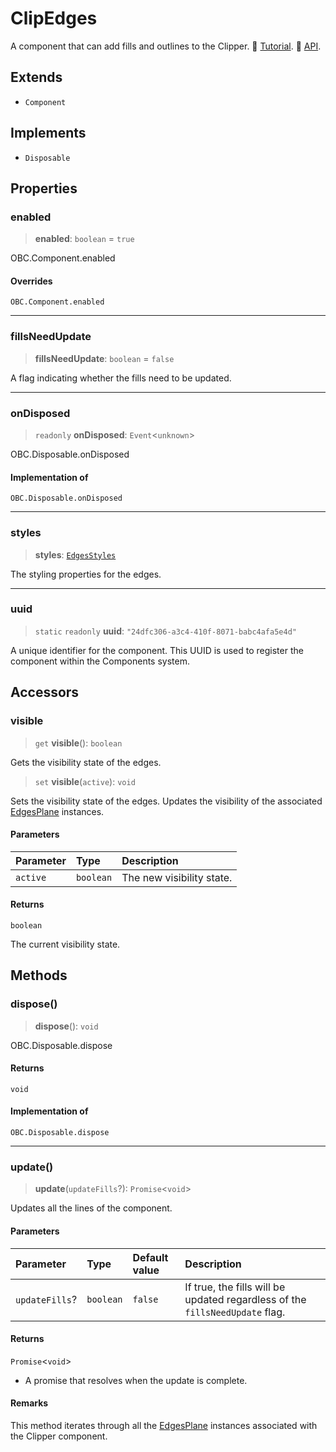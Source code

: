 # ClipEdges

A component that can add fills and outlines to the Clipper. 📕 [Tutorial](https://docs.thatopen.com/Tutorials/Components/Front/ClipEdges). 📘 [API](https://docs.thatopen.com/api/@thatopen/components-front/classes/ClipEdges).

## Extends

- `Component`

## Implements

- `Disposable`

## Properties

### enabled

> **enabled**: `boolean` = `true`

OBC.Component.enabled

#### Overrides

`OBC.Component.enabled`

***

### fillsNeedUpdate

> **fillsNeedUpdate**: `boolean` = `false`

A flag indicating whether the fills need to be updated.

***

### onDisposed

> `readonly` **onDisposed**: `Event`\<`unknown`\>

OBC.Disposable.onDisposed

#### Implementation of

`OBC.Disposable.onDisposed`

***

### styles

> **styles**: [`EdgesStyles`](EdgesStyles.md)

The styling properties for the edges.

***

### uuid

> `static` `readonly` **uuid**: `"24dfc306-a3c4-410f-8071-babc4afa5e4d"`

A unique identifier for the component.
This UUID is used to register the component within the Components system.

## Accessors

### visible

> `get` **visible**(): `boolean`

Gets the visibility state of the edges.

> `set` **visible**(`active`): `void`

Sets the visibility state of the edges.
Updates the visibility of the associated [EdgesPlane](EdgesPlane.md) instances.

#### Parameters

| Parameter | Type | Description |
| :------ | :------ | :------ |
| `active` | `boolean` | The new visibility state. |

#### Returns

`boolean`

The current visibility state.

## Methods

### dispose()

> **dispose**(): `void`

OBC.Disposable.dispose

#### Returns

`void`

#### Implementation of

`OBC.Disposable.dispose`

***

### update()

> **update**(`updateFills`?): `Promise`\<`void`\>

Updates all the lines of the component.

#### Parameters

| Parameter | Type | Default value | Description |
| :------ | :------ | :------ | :------ |
| `updateFills`? | `boolean` | `false` | If true, the fills will be updated regardless of the `fillsNeedUpdate` flag. |

#### Returns

`Promise`\<`void`\>

- A promise that resolves when the update is complete.

#### Remarks

This method iterates through all the [EdgesPlane](EdgesPlane.md) instances associated with the Clipper component.
